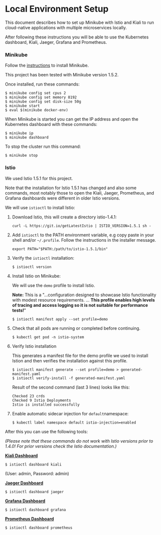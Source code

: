 # Local Environment Setup

This document describes how to set up Minikube with Istio and Kiali to run cloud-native applications with multiple microservices locally.

After following these instructions you will be able to use the Kubernetes dashboard, Kiali, Jaeger, Grafana and Prometheus.


### Minikube

Follow the [instructions](https://kubernetes.io/docs/tasks/tools/install-minikube/) to install Minikube. 

This project has been tested with Minikube version 1.5.2. 

Once installed, run these commands:

```
$ minikube config set cpus 2
$ minikube config set memory 8192
$ minikube config set disk-size 50g
$ minikube start
$ eval $(minikube docker-env)
```

When Minikube is started you can get the IP address and open the Kubernetes dashboard with these commands:

```
$ minikube ip
$ minikube dashboard
```

To stop the cluster run this command:

```
$ minikube stop
```


### Istio

We used Istio 1.5.1 for this project. 

Note that the installation for Istio 1.5.1 has changed and also some commands, most notably those to open the Kiali, Jaeger, Prometheus, and Grafana dashboards were different in older Istio versions.

We will use `istioctl` to install Istio:

1. Download Istio, this will create a directory istio-1.4.1:

    ```
    curl -L https://git.io/getLatestIstio | ISTIO_VERSION=1.5.1 sh -
    ```

2. Add `istioctl` to the PATH environment variable, e.g copy paste in your shell and/or `~/.profile`. Follow the instructions in the installer message.


    ```
    export PATH="$PATH:/path/to/istio-1.5.1/bin"
    ```

3. Verify the `istioctl` installation:


    ```
    $ istioctl version 
    ```

4. Install Istio on Minikube:

    We will use the `demo` profile to install Istio. 

    **Note:** This is a "...configuration designed to showcase Istio functionality with modest resource requirements. ... **This profile enables high levels of tracing and access logging so it is not suitable for performance tests!**"

    ```
    $ istioctl manifest apply --set profile=demo
    ```


5. Check that all pods are running or completed before continuing.
  
    ```
    $ kubectl get pod -n istio-system
    ```

6. Verify Istio installation

    This generates a manifest file for the demo profile we used to install Istion and then verifies the installation against this profile.

    ```
    $ istioctl manifest generate --set profile=demo > generated-manifest.yaml
    $ istioctl verify-install -f generated-manifest.yaml
    ```

    Result of the second command (last 3 lines) looks like this:

     ```
     Checked 23 crds
	 Checked 9 Istio Deployments
	 Istio is installed successfully
	 ```
 
7. Enable automatic sidecar injection for `default`namespace:

    ```
    $ kubectl label namespace default istio-injection=enabled
    ```

After this you can use the following tools:

*(Please note that these commands do not work with Istio versions prior to 1.4.0! For prior versions check the Istio documentation.)*

[**Kiali Dashboard**](https://www.kiali.io/gettingstarted/)


```
$ istioctl dashboard kiali
```
(User: admin, Password: admin)

[**Jaeger Dashboard**](https://www.jaegertracing.io/docs/1.6/getting-started/)

```
$ istioctl dashboard jaeger
```


[**Grafana Dashboard**](https://grafana.com/dashboards)

```
$ istioctl dashboard grafana
```


[**Prometheus Dashboard**](https://prometheus.io/docs/practices/consoles/)

```
$ istioctl dashboard prometheus
```





